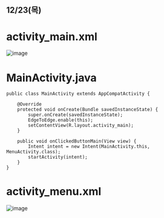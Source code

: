 ## 12/23(목)

# activity_main.xml

![image](https://github.com/user-attachments/assets/8b44e6da-04dd-48d9-9263-d8de583177d0)

# MainActivity.java

```
public class MainActivity extends AppCompatActivity {

    @Override
    protected void onCreate(Bundle savedInstanceState) {
        super.onCreate(savedInstanceState);
        EdgeToEdge.enable(this);
        setContentView(R.layout.activity_main);
    }

    public void onClickedButtonMain(View view) {
        Intent intent = new Intent(MainActivity.this, MenuActivity.class);
        startActivity(intent);
    }
}
```

# activity_menu.xml

![image](https://github.com/user-attachments/assets/9fa42486-02b4-4204-b5b0-40ed23d33794)

